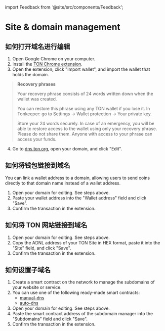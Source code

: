 import Feedback from '@site/src/components/Feedback';

# Site & domain management

## 如何打开域名进行编辑

1. Open Google Chrome on your computer.
2. Install the [TON Chrome extension](https://chrome.google.com/webstore/detail/ton-wallet/nphplpgoakhhjchkkhmiggakijnkhfnd).
3. Open the extension, click "Import wallet", and import the wallet that holds the domain.

> **Recovery phrases**
>
> Your recovery phrase consists of 24 words written down when the wallet was created.
>
> You can restore this phrase using any TON wallet if you lose it.
> In Tonkeeper: go to Settings → Wallet protection → Your private key.
>
> Store your 24 words securely. In case of an emergency, you will be able to restore access to the wallet using only your recovery phrase.
> Please do not share them. Anyone with access to your phrase can access your funds.

4. Go to [dns.ton.org](https://dns.ton.org), open your domain, and click "Edit".

## 如何将钱包链接到域名

You can link a wallet address to a domain, allowing users to send coins directly to that domain name instead of a wallet address.

1. Open your domain for editing. See steps above.
2. Paste your wallet address into the "Wallet address" field and click "Save".
3. Confirm the transaction in the extension.

## 如何将 TON 网站链接到域名

1. Open your domain for editing. See steps above.
2. Copy the ADNL address of your TON Site in HEX format, paste it into the "Site" field, and click "Save".
3. Confirm the transaction in the extension.

## 如何设置子域名

1. Create a smart contract on the network to manage the subdomains of your website or service.
2. You can use one of the following ready-made smart contracts:
   - [manual-dns](https://github.com/ton-blockchain/ton/blob/master/crypto/smartcont/dns-manual-code.fc)
   - [auto-dns](https://github.com/ton-blockchain/ton/blob/master/crypto/smartcont/dns-auto-code.fc)
3. Open your domain for editing. See steps above.
4. Paste the smart contract address of the subdomain manager into the "Subdomains" field and click "Save".
5. Confirm the transaction in the extension.

<Feedback />

